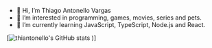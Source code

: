 - 👋 Hi, I’m Thiago Antonello Vargas
- 👀 I’m interested in programming, games, movies, series and pets.
- 🌱 I’m currently learning JavaScript, TypeScript, Node.js and React.

[![thiantonello's GitHub stats](https://github-readme-stats.vercel.app/api?username=thiantonello&count_private=true&show_icons=true)
)]

<!--- - 💞️ I’m looking to collaborate on ...
- 📫 How to reach me ... --->

<!---
thiantonello/thiantonello is a ✨ special ✨ repository because its `README.md` (this file) appears on your GitHub profile.
You can click the Preview link to take a look at your changes.
--->
